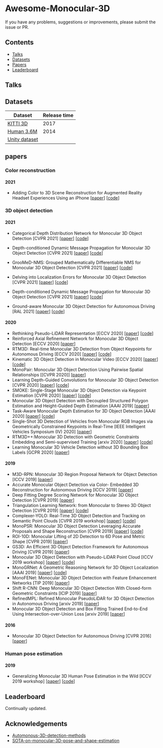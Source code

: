 # Awesome-Monocular-3D

If you have any problems, suggestions or improvements, please submit the issue or PR.


## Contents
* [Talks](#talks)
* [Datasets](#datasets)
* [Papers](#papers)
* [Leaderboard](#leaderboard)

## Talks


## Datasets

| Dataset                   | Release time     |
|---------------------------|------------------|
| [KITTI 3D](http://www.cvlibs.net/datasets/kitti/eval_object.php?obj_benchmark=3d) | 2017 |
| [Human 3.6M](http://vision.imar.ro/human3.6m/) | 2014 |
| [Unity dataset]()|  |


## papers
### Color reconstruction
#### 2021
- Adding Color to 3D Scene Reconstruction for Augmented Reality Headset Experiences Using an iPhone [[paper](https://github.com/philipturner/scene-color-reconstruction)] [[code](https://github.com/philipturner/ARHeadsetKit)]

### 3D object detection
#### 2021
- Categorical Depth Distribution Network for Monocular 3D Object Detection [CVPR 2021] [[paper](https://arxiv.org/abs/2103.01100)] [[code]()]
- Depth-conditioned Dynamic Message Propagation for Monocular 3D Object Detection [CVPR 2021] [[paper]()] [[code]()]
- GrooMeD-NMS: Grouped Mathematically Differentiable NMS for Monocular 3D Object Detection [CVPR 2021] [[paper]()] [[code]()]
- Delving into Localization Errors for Monocular 3D Object Detection [CVPR 2021] [[paper]()] [[code]()]
- Depth-conditioned Dynamic Message Propagation for Monocular 3D Object Detection [CVPR 2021] [[paper]()] [[code]()]

- Ground-aware Monocular 3D Object Detection for Autonomous Driving [RAL 2021] [[paper](https://arxiv.org/abs/2102.00690)] [[code](https://github.com/Owen-Liuyuxuan/visualDet3D)]
#### 2020
- Rethinking Pseudo-LiDAR Representation [ECCV 2020] [[paper](https://arxiv.org/abs/2008.04582)] [[code](https://github.com/xinzhuma/patchnet)]
- Reinforced Axial Refinement Network for Monocular 3D Object Detection [ECCV 2020] [[paper](https://arxiv.org/abs/2008.13748)]
- RTM3D: Real-time Monocular 3D Detection from Object Keypoints for Autonomous Driving [ECCV 2020] [[paper](https://arxiv.org/abs/2001.03343)] [[code](https://github.com/Banconxuan/RTM3D)]
- Kinematic 3D Object Detection in Monocular Video [ECCV 2020] [[paper](https://arxiv.org/abs/2007.09548)] [[code](https://github.com/garrickbrazil/kinematic3d)]
- MonoPair: Monocular 3D Object Detection Using Pairwise Spatial Relationships [[CVPR 2020]] [[paper](https://arxiv.org/abs/2003.00504)]
- Learning Depth-Guided Convolutions for Monocular 3D Object Detection [CVPR 2020] [[paper](https://arxiv.org/abs/1912.04799)] [[code](https://github.com/dingmyu/D4LCN)]
- SMOKE: Single-Stage Monocular 3D Object Detection via Keypoint Estimation [CVPR 2020] [[paper](https://openaccess.thecvf.com/content_CVPRW_2020/papers/w60/Liu_SMOKE_Single-Stage_Monocular_3D_Object_Detection_via_Keypoint_Estimation_CVPRW_2020_paper.pdf)] [[code](https://github.com/lzccccc/SMOKE)]
- Monocular 3D Object Detection with Decoupled Structured Polygon Estimation and Height-Guided Depth Estimation [AAAI 2019] [[paper](https://arxiv.org/abs/2002.01619)]
- Task-Aware Monocular Depth Estimation for 3D Object Detection [AAAI 2020] [[paper](https://arxiv.org/abs/1909.07701)] [[code](https://github.com/WXinlong/ForeSeE)]
- Single-Shot 3D Detection of Vehicles from Monocular RGB Images via Geometrically Constrained Keypoints in Real-Time [IEEE Intelligent Vehicles Symposium (IV) 2020] [[paper](https://arxiv.org/abs/2006.13084)]
- RTM3D++:Monocular 3D Detection with Geometric Constraints Embedding and Semi-supervised Training [arxiv 2020] [[paper](https://arxiv.org/abs/2009.00764)] [[code](https://github.com/Banconxuan/RTM3D)]
- Learning Monocular 3D Vehicle Detection without 3D Bounding Box Labels [GCPR 2020] [[paper](https://arxiv.org/abs/2010.03506)]
#### 2019
- M3D-RPN: Monocular 3D Region Proposal Network for Object Detection [ICCV 2019] [[paper](https://arxiv.org/abs/1907.06038)]
- Accurate Monocular Object Detection via Color- Embedded 3D Reconstruction for Autonomous Driving [ICCV 2019] [[paper](https://arxiv.org/abs/1903.11444)]
- Deep Fitting Degree Scoring Network for Monocular 3D Object Detection [CVPR 2019] [[paper](https://arxiv.org/abs/1904.12681)]
- Triangulation Learning Network: from Monocular to Stereo 3D Object Detection [CVPR 2019] [[paper](https://arxiv.org/abs/1906.01193)] [[code](https://github.com/Zengyi-Qin/TLNet)]
- Complexer-YOLO: Real-Time 3D Object Detection and Tracking on Semantic Point Clouds [CVPR 2019 workshop] [[paper](https://arxiv.org/abs/1803.06199)] [[code](https://github.com/AI-liu/Complex-YOLO)]
- MonoPSR: Monocular 3D Object Detection Leveraging Accurate Proposals and Shape Reconstruction [CVPR 2019] [[paper](https://arxiv.org/abs/1904.01690)] [[code](https://github.com/kujason/monopsr)]
- ROI-10D: Monocular Lifting of 2D Detection to 6D Pose and Metric Shape [CVPR 2019] [[paper](https://arxiv.org/abs/1812.02781)]
- GS3D: An Efficient 3D Object Detection Framework for Autonomous Driving [CVPR 2019] [[paper](https://openaccess.thecvf.com/content_CVPR_2019/papers/Li_GS3D_An_Efficient_3D_Object_Detection_Framework_for_Autonomous_Driving_CVPR_2019_paper.pdf)]
- Monocular 3D Object Detection with Pseudo-LiDAR Point Cloud [ICCV 2019 workshop] [[paper](https://arxiv.org/pdf/1903.09847.pdf)] [[code](https://github.com/xinshuoweng/Mono3DPLiDAR)]
- MonoGRNet: A Geometric Reasoning Network for 3D Object Localization [AAAI 2019] [[paper](https://arxiv.org/abs/1811.10247)] [[code](https://github.com/Zengyi-Qin/MonoGRNet)]
- MonoFENet: Monocular 3D Object Detection with Feature Enhancement Networks [TIP 2019] [[paper](https://ieeexplore.ieee.org/abstract/document/8897727/)]
- Shift R-CNN: Deep Monocular 3D Object Detection With Closed-form Geometric Constraints [ICIP 2019] [[paper](https://arxiv.org/abs/1905.09970)]
- RefinedMPL: Refined Monocular PseudoLiDAR for 3D Object Detection in Autonomous Driving [arxiv 2019] [[paper](https://arxiv.org/abs/1911.09712)]
- Monocular 3D Object Detection and Box Fitting Trained End-to-End Using Intersection-over-Union Loss [arxiv 2019] [[paper](https://arxiv.org/abs/1906.08070)]

#### 2016
- Monocular 3D Object Detection for Autonomous Driving [CVPR 2016] [[paper](https://www.cs.toronto.edu/~urtasun/publications/chen_etal_cvpr16.pdf)]

### Human pose estimation
#### 2019
- Generalizing Monocular 3D Human Pose Estimation in the Wild [ICCV 2019 workshop] [[paper](https://openaccess.thecvf.com/content_ICCVW_2019/papers/GMDL/Wang_Generalizing_Monocular_3D_Human_Pose_Estimation_in_the_Wild_ICCVW_2019_paper.pdf)] [[code](https://github.com/llcshappy/Monocular-3D-Human-Pose)]

## Leaderboard
<!-- (http://www.cvlibs.net/datasets/kitti/eval_object.php?obj_benchmark=3d) -->
Continually updated.

## Acknowledgements
- [Automonous-3D-detection-methods](https://github.com/tyjiang1997/awesome-Automanous-3D-detection-methods)
- [SOTA-on-monocular-3D-pose-and-shape-estimation](https://github.com/Arthur151/SOTA-on-monocular-3D-pose-and-shape-estimation)
